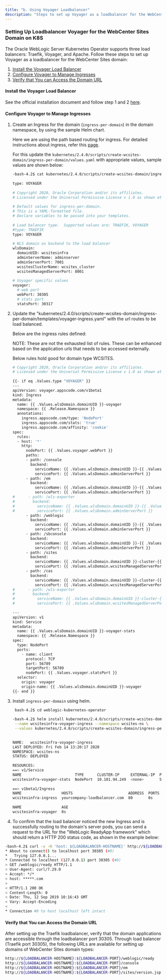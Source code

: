 ```yaml
---
title: "b. Using Voyager Loadbalancer"
description: "Steps to set up Voyager as a loadbalancer for the WebCenter Sites domain."
---
```


### Setting Up Loadbalancer Voyager for the WebCenter Sites Domain on K8S

The Oracle WebLogic Server Kubernetes Operator supports three load balancers: Traefik, Voyager, and Apache. Follow these steps to set up Voyager as a loadbalancer for the WebCenter Sites domain:


1. [Install the Voyager Load Balancer](#install-the-voyager-load-balancer)
2. [Configure Voyager to Manage Ingresses](#configure-voyager-to-manage-ingresses)
3. [Verify that You can Access the Domain URL](#verify-that-you-can-access-the-domain-url)


#### Install the Voyager Load Balancer

See the official installation document and follow step 1 and 2 [here](https://github.com/oracle/weblogic-kubernetes-operator/blob/master/kubernetes/samples/charts/voyager/README.md#a-step-by-step-guide-to-install-the-voyager-operator).

#### Configure Voyager to Manage Ingresses

1. Create an Ingress for the domain (`ingress-per-domain`) in the domain namespace, by using the sample Helm chart. 

    Here we are using the path based routing for ingress. For detailed instructions about ingress, refer this [page](https://github.com/oracle/weblogic-kubernetes-operator/tree/master/kubernetes/samples/charts/voyager#install-a-path-routing-ingress).

    For this update the `kubernetes/2.4.0/scripts/create-wcsites-domain/ingress-per-domain/values.yaml` with appropriate values, sample values are shown below:
    
    ```bash
    -bash-4.2$ cat kubernetes/2.4.0/scripts/create-wcsites-domain/ingress-per-domain/values.yaml
     
    type: VOYAGER
     
    # Copyright 2020, Oracle Corporation and/or its affiliates.
    # Licensed under the Universal Permissive License v 1.0 as shown at https://oss.oracle.com/licenses/upl.
     
    # Default values for ingress-per-domain.
    # This is a YAML-formatted file.
    # Declare variables to be passed into your templates.
     
    # Load balancer type.  Supported values are: TRAEFIK, VOYAGER
    #type: TRAEFIK
    type: VOYAGER
     
    # WLS domain as backend to the load balancer
    wlsDomain:
      domainUID: wcsitesinfra
      adminServerName: adminserver
      adminServerPort: 7001
      wcsitesClusterName: wcsites_cluster
      wcsitesManagedServerPort: 8001
     
    # Voyager specific values
    voyager:
      # web port
      webPort: 30305
      # stats port
      statsPort: 30317
    ```

1. Update the "kubernetes/2.4.0/scripts/create-wcsites-domain/ingress-per-domain/templates/voyager-ingress.yaml" with the url routes to be load balanced.
    
    Below are the ingress rules defined:

    NOTE: These are not the exhausted list of rules. These can be enhanced based on the application urls that needs to be accessed externally.

    Below rules hold good for domain type WCSITES.

    ```bash
    # Copyright 2020, Oracle Corporation and/or its affiliates.
    # Licensed under the Universal Permissive License v 1.0 as shown at https://oss.oracle.com/licenses/upl.
     
    {{- if eq .Values.type "VOYAGER" }}
    ---
    apiVersion: voyager.appscode.com/v1beta1
    kind: Ingress
    metadata:
      name: {{ .Values.wlsDomain.domainUID }}-voyager
      namespace: {{ .Release.Namespace }}
      annotations:
        ingress.appscode.com/type: 'NodePort'
        ingress.appscode.com/stats: 'true'
        ingress.appscode.com/affinity: 'cookie'
    spec:
      rules:
      - host: '*'
        http:
          nodePort: {{ .Values.voyager.webPort }}
          paths:
          - path: /console
            backend:
              serviceName: {{ .Values.wlsDomain.domainUID }}-{{ .Values.wlsDomain.adminServerName | lower | replace "_" "-" }}
              servicePort: {{ .Values.wlsDomain.adminServerPort }}
          - path: /em
            backend:
              serviceName: {{ .Values.wlsDomain.domainUID }}-{{ .Values.wlsDomain.adminServerName | lower | replace "_" "-" }}
              servicePort: {{ .Values.wlsDomain.adminServerPort }}
    #      - path: /wls-exporter
    #        backend:
    #          serviceName: {{ .Values.wlsDomain.domainUID }}-{{ .Values.wlsDomain.adminServerName | lower | replace "_" "-" }}
    #          servicePort: {{ .Values.wlsDomain.adminServerPort }}
          - path: /weblogic
            backend:
              serviceName: {{ .Values.wlsDomain.domainUID }}-{{ .Values.wlsDomain.adminServerName | lower | replace "_" "-" }}
              servicePort: {{ .Values.wlsDomain.adminServerPort }}
          - path: /sbconsole
            backend:
              serviceName: {{ .Values.wlsDomain.domainUID }}-{{ .Values.wlsDomain.adminServerName | lower | replace "_" "-" }}
              servicePort: {{ .Values.wlsDomain.adminServerPort }}
          - path: /sites
            backend:
              serviceName: {{ .Values.wlsDomain.domainUID }}-cluster-{{ .Values.wlsDomain.wcsitesClusterName | lower | replace "_" "-" }}
              servicePort: {{ .Values.wlsDomain.wcsitesManagedServerPort }}
          - path: /cas
            backend:
              serviceName: {{ .Values.wlsDomain.domainUID }}-cluster-{{ .Values.wlsDomain.wcsitesClusterName | lower | replace "_" "-" }}
              servicePort: {{ .Values.wlsDomain.wcsitesManagedServerPort }}
    #      - path: /wls-exporter
    #        backend:
    #          serviceName: {{ .Values.wlsDomain.domainUID }}-cluster-{{ .Values.wlsDomain.wcsitesClusterName | lower | replace "_" "-" }}
    #          servicePort: {{ .Values.wlsDomain.wcsitesManagedServerPort }}
     
    ---
    apiVersion: v1
    kind: Service
    metadata:
      name: {{ .Values.wlsDomain.domainUID }}-voyager-stats
      namespace: {{ .Release.Namespace }}
    spec:
      type: NodePort
      ports:
        - name: client
          protocol: TCP
          port: 56789
          targetPort: 56789
          nodePort: {{ .Values.voyager.statsPort }}
      selector:
        origin: voyager
        origin-name: {{ .Values.wlsDomain.domainUID }}-voyager
    {{- end }}
    ```

1. Install `ingress-per-domain` using helm.

    ```bash
     bash-4.2$ cd weblogic-kubernetes-operator
     
    -bash-4.2$ helm install kubernetes/2.4.0/scripts/create-wcsites-domain/ingress-per-domain \
     --name wcsitesinfra-voyager-ingress --namespace wcsites-ns \
     --values kubernetes/2.4.0/scripts/create-wcsites-domain/ingress-per-domain/values.yaml
     
     
    NAME:   wcsitesinfra-voyager-ingress
    LAST DEPLOYED: Fri Feb 14 13:20:17 2020
    NAMESPACE: wcsites-ns
    STATUS: DEPLOYED
     
    RESOURCES:
    ==> v1/Service
    NAME                        TYPE      CLUSTER-IP     EXTERNAL-IP  PORT(S)          AGE
    wcsitesinfra-voyager-stats  NodePort  10.101.94.249  <none>       56789:30317/TCP  0s
     
    ==> v1beta1/Ingress
    NAME                  HOSTS                         ADDRESS  PORTS  AGE
    wcsitesinfra-ingress  yourcompany-loadbalancer.com  80       0s
     
    NAME                  AGE
    wcsitesinfra-voyager  0s
    ```

1. To confirm that the load balancer noticed the new Ingress and is successfully routing to the domain's server pods, you can send a request to the URL for the "WebLogic ReadyApp framework" which should return a HTTP 200 status code, as shown in the example below:

```bash
-bash-4.2$ curl -v -H 'host: ${LOADBALANCER-HOSTNAME}' http://${LOADBALANCER-HOSTNAME}:${LOADBALANCER-PORT}/weblogic/ready
* About to connect() to localhost port 30305 (#0)
*   Trying 127.0.0.1...
* Connected to localhost (127.0.0.1) port 30305 (#0)
> GET /weblogic/ready HTTP/1.1
> User-Agent: curl/7.29.0
> Accept: */*
> host: *****.com
>
< HTTP/1.1 200 OK
< Content-Length: 0
< Date: Thu, 12 Sep 2019 10:16:43 GMT
< Vary: Accept-Encoding
<
* Connection #0 to host localhost left intact
```

#### Verify that You can Access the Domain URL

After setting up the Traefik loadbalancer, verify that the domain applications are accessible through the loadbalancer port 30305.
Through load balancer (Traefik port 30305), the following URLs are available for setting up domains of WebCenter Sites domain types:

```bash
http://${LOADBALANCER-HOSTNAME}:${LOADBALANCER-PORT}/weblogic/ready
http://${LOADBALANCER-HOSTNAME}:${LOADBALANCER-PORT}/console
http://${LOADBALANCER-HOSTNAME}:${LOADBALANCER-PORT}/em
http://${LOADBALANCER-HOSTNAME}:${LOADBALANCER-PORT}/sites/version.jsp
```
